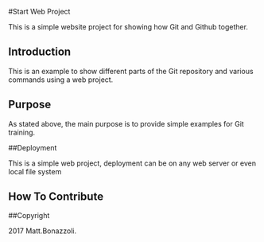 #Start Web Project

This is a simple website project for showing how Git and Github
together.

## Introduction

This is an example to show different parts of the Git repository 
and various commands using a web project.

## Purpose
As stated above, the main purpose is to provide simple examples for Git
training.

##Deployment

This is a simple web project, deployment can be on any web server or
even local file system

## How To Contribute

##Copyright

2017 Matt.Bonazzoli.